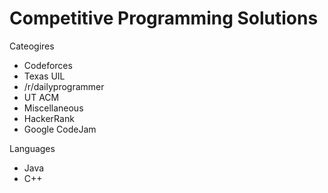 # Competitive Programming Solutions

Cateogires
- Codeforces
- Texas UIL
- /r/dailyprogrammer
- UT ACM
- Miscellaneous
- HackerRank
- Google CodeJam

Languages
- Java
- C++
